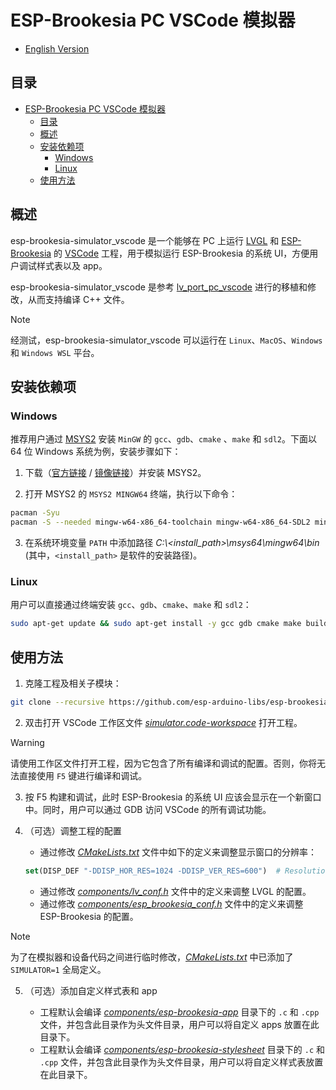 # ESP-Brookesia PC VSCode 模拟器

* [English Version](./README.md)

## 目录

- [ESP-Brookesia PC VSCode 模拟器](#esp-brookesia-pc-vscode-模拟器)
  - [目录](#目录)
  - [概述](#概述)
  - [安装依赖项](#安装依赖项)
    - [Windows](#windows)
    - [Linux](#linux)
  - [使用方法](#使用方法)

## 概述

esp-brookesia-simulator_vscode 是一个能够在 PC 上运行 [LVGL](https://github.com/lvgl/lvgl) 和 [ESP-Brookesia](https://github.com/espressif/esp-brookesia) 的 [VSCode](https://code.visualstudio.com) 工程，用于模拟运行 ESP-Brookesia 的系统 UI，方便用户调试样式表以及 app。

esp-brookesia-simulator_vscode 是参考 [lv_port_pc_vscode](https://github.com/lvgl/lv_port_pc_vscode) 进行的移植和修改，从而支持编译 C++ 文件。

> [!NOTE]
> 经测试，esp-brookesia-simulator_vscode 可以运行在 `Linux`、`MacOS`、`Windows` 和 `Windows WSL` 平台。

## 安装依赖项

### Windows

推荐用户通过 [MSYS2](https://www.msys2.org/) 安装 `MinGW` 的 `gcc`、`gdb`、`cmake` 、`make` 和 `sdl2`。下面以 64 位 Windows 系统为例，安装步骤如下：

1. 下载（[官方链接](https://www.msys2.org/) / [镜像链接](https://mirrors.tuna.tsinghua.edu.cn/msys2/distrib/x86_64/)）并安装 MSYS2。

2. 打开 MSYS2 的 `MSYS2 MINGW64` 终端，执行以下命令：

```bash
pacman -Syu
pacman -S --needed mingw-w64-x86_64-toolchain mingw-w64-x86_64-SDL2 mingw-w64-x86_64-cmake
```

3. 在系统环境变量 `PATH` 中添加路径 *C:\\<install_path>\msys64\mingw64\bin* (其中，`<install_path>` 是软件的安装路径)。

### Linux

用户可以直接通过终端安装 `gcc`、`gdb`、`cmake`、`make` 和 `sdl2`：

```bash
sudo apt-get update && sudo apt-get install -y gcc gdb cmake make build-essential libsdl2-dev
```

## 使用方法

1. 克隆工程及相关子模块：

```bash
git clone --recursive https://github.com/esp-arduino-libs/esp-brookesia-simulator_vscode
```

2. 双击打开 VSCode 工作区文件 *[simulator.code-workspace](./simulator.code-workspace)* 打开工程。

> [!WARNING]
> 请使用工作区文件打开工程，因为它包含了所有编译和调试的配置。否则，你将无法直接使用 `F5` 键进行编译和调试。

3. 按 F5 构建和调试，此时 ESP-Brookesia 的系统 UI 应该会显示在一个新窗口中。同时，用户可以通过 GDB 访问 VSCode 的所有调试功能。

4. （可选）调整工程的配置

    - 通过修改 *[CMakeLists.txt](./CMakeLists.txt#L7)* 文件中如下的定义来调整显示窗口的分辨率：
    ```cmake
    set(DISP_DEF "-DDISP_HOR_RES=1024 -DDISP_VER_RES=600")  # Resolution of the display
    ```
    - 通过修改 *[components/lv_conf.h](./components/lv_conf.h)* 文件中的定义来调整 LVGL 的配置。
    - 通过修改 *[components/esp_brookesia_conf.h](./components/esp_brookesia_conf.h)* 文件中的定义来调整 ESP-Brookesia 的配置。

> [!NOTE]
> 为了在模拟器和设备代码之间进行临时修改，*[CMakeLists.txt](./CMakeLists.txt)* 中已添加了 `SIMULATOR=1` 全局定义。

5. （可选）添加自定义样式表和 app

    - 工程默认会编译 *[components/esp-brookesia-app](./components/esp-brookesia-app)* 目录下的 `.c` 和 `.cpp` 文件，并包含此目录作为头文件目录，用户可以将自定义 apps 放置在此目录下。
    - 工程默认会编译 *[components/esp-brookesia-stylesheet](./components/esp-brookesia-stylesheet)* 目录下的 `.c` 和 `.cpp` 文件，并包含此目录作为头文件目录，用户可以将自定义样式表放置在此目录下。
